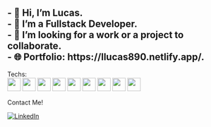<h2>- 👋 Hi, I’m Lucas.
  <br>
- 🌱 I’m a Fullstack Developer.<br>
- 💞️ I’m looking for a work or a project to collaborate.<br>
- 🌐 Portfolio: https://llucas890.netlify.app/.</h2>

Techs:
<br>
<img src="https://cdn.jsdelivr.net/gh/devicons/devicon/icons/html5/html5-original.svg" height=30px width=30px/>
<img src="https://cdn.jsdelivr.net/gh/devicons/devicon/icons/css3/css3-original.svg" height=30px width=30px/>
<img src="https://cdn.jsdelivr.net/gh/devicons/devicon/icons/javascript/javascript-original.svg" height=30px width=30px/>
<img src="https://cdn.jsdelivr.net/gh/devicons/devicon/icons/python/python-original.svg" height=30px width=30px/>
<img src="https://cdn.jsdelivr.net/gh/devicons/devicon/icons/ruby/ruby-original.svg" height=30px width=30px/>
<img src="https://cdn.jsdelivr.net/gh/devicons/devicon/icons/windows8/windows8-original.svg" height=30px width=30px/>
<img src="https://cdn.jsdelivr.net/gh/devicons/devicon/icons/linux/linux-original.svg" height=30px width=30px/>
<img src="https://cdn.jsdelivr.net/gh/devicons/devicon/icons/git/git-original-wordmark.svg" height=30px width=30px/>
<img src="https://cdn.jsdelivr.net/gh/devicons/devicon/icons/github/github-original-wordmark.svg" height=30px width=30px/>


Contact Me!

<a href="https://www.linkedin.com/in/lucaslescano20" target="_blank"><img src="https://img.shields.io/badge/LinkedIn-%230077B5.svg?&style=flat-square&logo=linkedin&logoColor=white" alt="LinkedIn"></a>

